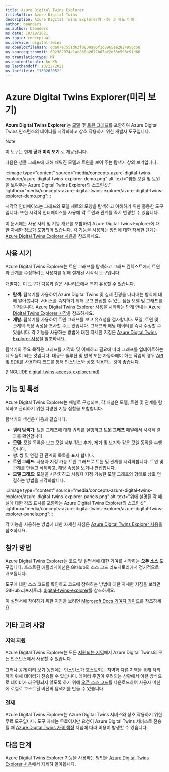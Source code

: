 ```yaml
---
title: Azure Digital Twins Explorer
titleSuffix: Azure Digital Twins
description: Azure Digital Twins Explorer의 기능 및 용도 이해
author: baanders
ms.author: baanders
ms.date: 10/19/2021
ms.topic: conceptual
ms.service: digital-twins
ms.openlocfilehash: dda87e7551d63f8800a96f1c8965ee2824958c58
ms.sourcegitcommit: 692382974e1ac868a2672b67af2d33e593c91d60
ms.translationtype: MT
ms.contentlocale: ko-KR
ms.lasthandoff: 10/22/2021
ms.locfileid: "130262052"
---
```

# <a name="azure-digital-twins-explorer-preview"></a>Azure Digital Twins Explorer(미리 보기)

**Azure Digital Twins Explorer** 는 [모델](concepts-models.md) 및 [트윈 그래프](concepts-twins-graph.md)를 포함하여 Azure Digital Twins 인스턴스의 데이터를 시각화하고 상호 작용하기 위한 개발자 도구입니다. 

>[!NOTE]
>이 도구는 현재 **공개 미리 보기** 로 제공됩니다.

다음은 샘플 그래프에 대해 채워진 모델과 트윈을 보여 주는 탐색기 창의 보기입니다.

:::image type="content" source="media/concepts-azure-digital-twins-explorer/azure-digital-twins-explorer-demo.png" alt-text="샘플 모델 및 트윈을 보여주는 Azure Digital Twins Explorer의 스크린샷." lightbox="media/concepts-azure-digital-twins-explorer/azure-digital-twins-explorer-demo.png":::

시각적 인터페이스는 그래프와 모델 세트의 모양을 탐색하고 이해하기 위한 훌륭한 도구입니다. 또한 시각적 인터페이스를 사용해 각 트윈과 관계를 즉시 변경할 수 있습니다.

이 문서에는 사용 사례 및 기능 개요를 포함하여 Azure Digital Twins Explorer에 대한 자세한 정보가 포함되어 있습니다. 각 기능을 사용하는 방법에 대한 자세한 단계는 [Azure Digital Twins Explorer 사용](how-to-use-azure-digital-twins-explorer.md)을 참조하세요.

## <a name="when-to-use"></a>사용 시기

Azure Digital Twins Explorer는 트윈 그래프를 탐색하고 그래프 컨텍스트에서 트윈과 관계를 수정하려는 사용자를 위해 설계된 시각적 도구입니다.

개발자는 이 도구가 다음과 같은 시나리오에서 특히 유용할 수 있습니다.
* **탐색**: 탐색기를 사용하여 Azure Digital Twins 및 실제 환경을 나타내는 방식에 대해 알아봅니다. 서비스를 숙지하기 위해 보고 편집할 수 있는 샘플 모델 및 그래프를 가져옵니다. Azure Digital Twins Explorer 사용을 시작하는 단계 안내는 [Azure Digital Twins Explorer 시작](quickstart-azure-digital-twins-explorer.md)을 참조하세요.
* **개발**: 탐색기를 사용하여 트윈 그래프를 보고 유효성을 검사합니다. 모델, 트윈 및 관계의 특정 속성을 조사할 수도 있습니다. 그래프와 해당 데이터를 즉시 수정할 수 있습니다. 각 기능을 사용하는 방법에 대한 자세한 지침은 [Azure Digital Twins Explorer 사용](how-to-use-azure-digital-twins-explorer.md)을 참조하세요. 

탐색기의 주요 목적은 그래프를 시각화 및 이해하고 필요에 따라 그래프를 업데이트하는 데 도움이 되는 것입니다. 대규모 솔루션 및 반복 또는 자동화해야 하는 작업의 경우 [API 및 SDK](./concepts-apis-sdks.md)를 사용하여 코드를 통해 인스턴스와 상호 작용하는 것이 좋습니다.

[!INCLUDE [digital-twins-access-explorer.md](../../includes/digital-twins-access-explorer.md)]

## <a name="features-and-capabilities"></a>기능 및 특성

Azure Digital Twins Explorer는 패널로 구성되며, 각 패널은 모델, 트윈 및 관계를 탐색하고 관리하기 위한 다양한 기능 집합을 포함합니다.

탐색기의 섹션은 다음과 같습니다.
* **쿼리 탐색기**: 트윈 그래프에 대해 쿼리를 실행하고 **트윈 그래프** 패널에서 시각적 결과를 확인합니다.
* **모델**: 모델 목록을 보고 모델 세부 정보 추가, 제거 및 보기와 같은 모델 동작을 수행 합니다.
* **쌍**: 쌍 및 연결 된 관계의 목록을 표시 합니다.
* **트윈 그래프**: 사용자 지정 가능 트윈 그래프로 트윈 및 관계를 시각화합니다. 트윈 및 관계를 만들고 삭제하고, 해당 속성을 보거나 편집합니다.
* **모델 그래프**: 모델을 시각화하고 사용자 지정 가능한 모델 그래프의 형태로 상호 연결하는 방법을 시각화합니다.

:::image type="content" source="media/concepts-azure-digital-twins-explorer/azure-digital-twins-explorer-panels.png" alt-text="위에 설명된 각 패널에 대한 강조 표시를 포함하는 Azure Digital Twins Explorer의 스크린샷" lightbox="media/concepts-azure-digital-twins-explorer/azure-digital-twins-explorer-panels.png":::

각 기능을 사용하는 방법에 대한 자세한 지침은 [Azure Digital Twins Explorer 사용](how-to-use-azure-digital-twins-explorer.md)을 참조하세요. 

## <a name="how-to-contribute"></a>참가 방법

Azure Digital Twins Explorer는 코드 및 설명서에 대한 기여를 시작하는 **오픈 소스** 도구입니다. 호스트된 애플리케이션은 GitHub의 소스 코드 리포지토리에서 정기적으로 배포됩니다.

도구에 대한 소스 코드를 확인하고 코드에 참여하는 방법에 대한 자세한 지침을 보려면 GitHub 리포지토리: [digital-twins-explorer](https://github.com/Azure-Samples/digital-twins-explorer)를 참조하세요.

이 설명서에 참여하기 위한 지침을 보려면 [Microsoft Docs 기여자 가이드](/contribute/)를 참조하세요.

## <a name="other-considerations"></a>기타 고려 사항

### <a name="region-support"></a>지역 지원

Azure Digital Twins Explorer는 모든 [지원되는 지역](https://azure.microsoft.com/global-infrastructure/services/?products=digital-twins)에서 Azure Digital Twins의 모든 인스턴스에서 사용할 수 있습니다.

그러나 공개 미리 보기 동안에는 인스턴스가 호스트되는 지역과 다른 지역을 통해 처리하기 위해 데이터가 전송될 수 있습니다. 데이터 주권이 우려되는 상황에서 이런 방식으로 데이터가 라우팅되지 않도록 하기 위해 [오픈 소스 코드](#how-to-contribute)를 다운로드하여 사용자 머신에 로컬로 호스트된 버전의 탐색기를 만들 수 있습니다.

### <a name="billing"></a>결제

Azure Digital Twins Explorer는 Azure Digital Twins 서비스와 상호 작용하기 위한 무료 도구입니다. 도구 자체는 무료이지만 요청이 Azure Digital Twins 서비스로 전송될 때 [Azure Digital Twins 가격 책정](https://azure.microsoft.com/pricing/details/digital-twins/) 지침에 따라 비용이 발생할 수 있습니다.

## <a name="next-steps"></a>다음 단계 

Azure Digital Twins Explorer 기능을 사용하는 방법을 [Azure Digital Twins Explorer 사용](how-to-use-azure-digital-twins-explorer.md)에서 자세히 알아봅니다.
